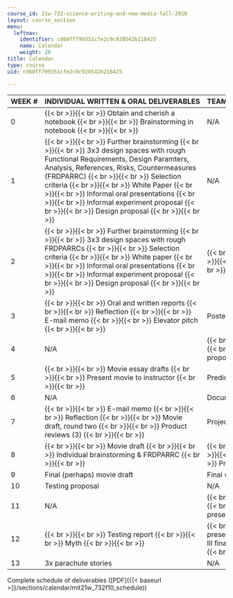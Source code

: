 ```yaml
---
course_id: 21w-732-science-writing-and-new-media-fall-2010
layout: course_section
menu:
  leftnav:
    identifier: cd60ff799351cfe2c9c920542b218425
    name: Calendar
    weight: 20
title: Calendar
type: course
uid: cd60ff799351cfe2c9c920542b218425

---
```


| WEEK # | INDIVIDUAL WRITTEN & ORAL DELIVERABLES | TEAM WRITTEN & ORAL DELIVERABLES |
| --- | --- | --- |
| 0 |  {{< br >}}{{< br >}} Obtain and cherish a notebook {{< br >}}{{< br >}} Brainstorming in notebook {{< br >}}{{< br >}}  | N/A |
| 1 |  {{< br >}}{{< br >}} Further brainstorming {{< br >}}{{< br >}} 3x3 design spaces with rough Functional Requirements, Design Paramters, Analysis, References, Risks, Countermeasures (FRDPARRC) {{< br >}}{{< br >}} Selection criteria {{< br >}}{{< br >}} White Paper {{< br >}}{{< br >}} Informal oral presentations {{< br >}}{{< br >}} Informal experiment proposal {{< br >}}{{< br >}} Design proposal {{< br >}}{{< br >}}  | N/A |
| 2 |  {{< br >}}{{< br >}} Further brainstorming {{< br >}}{{< br >}} 3x3 design spaces with rough FRDPARRCs {{< br >}}{{< br >}} Selection criteria {{< br >}}{{< br >}} White paper {{< br >}}{{< br >}} Informal oral presentations {{< br >}}{{< br >}} Informal experiment proposal {{< br >}}{{< br >}} Design proposal {{< br >}}{{< br >}}  |  {{< br >}}{{< br >}} Team formation {{< br >}}{{< br >}} Team meeting {{< br >}}{{< br >}} Team contract {{< br >}}{{< br >}}  |
| 3 |  {{< br >}}{{< br >}} Oral and written reports {{< br >}}{{< br >}} Reflection {{< br >}}{{< br >}} E-mail memo {{< br >}}{{< br >}} Elevator pitch {{< br >}}{{< br >}}  | Poster |
| 4 | N/A |  {{< br >}}{{< br >}} Extensive FRDARRC {{< br >}}{{< br >}} Written & oral proposal {{< br >}}{{< br >}}  |
| 5 |  {{< br >}}{{< br >}} Movie essay drafts {{< br >}}{{< br >}} Present movie to instructor {{< br >}}{{< br >}}  | Prediction presentation |
| 6 | N/A | Document, demo, & test prototype |
| 7 |  {{< br >}}{{< br >}} E-mail memo {{< br >}}{{< br >}} Reflection {{< br >}}{{< br >}} Movie draft, round two {{< br >}}{{< br >}} Product reviews (3) {{< br >}}{{< br >}}  | Project II oral and written report |
| 8 |  {{< br >}}{{< br >}} Movie draft {{< br >}}{{< br >}} Individual brainstorming & FRDPARRC {{< br >}}{{< br >}}  |  {{< br >}}{{< br >}} Idea selection {{< br >}}{{< br >}} FRDPARRC {{< br >}}{{< br >}} Project III poster {{< br >}}{{< br >}}  |
| 9 | Final (perhaps) movie draft | Final (perhaps), movie draft |
| 10 | Testing proposal | N/A |
| 11 | N/A |  {{< br >}}{{< br >}} Progress report (oral) {{< br >}}{{< br >}} Graphics for final presentation {{< br >}}{{< br >}}  |
| 12 |  {{< br >}}{{< br >}} Testing report {{< br >}}{{< br >}} Myth {{< br >}}{{< br >}}  |  {{< br >}}{{< br >}} Dry runs of final presentation {{< br >}}{{< br >}} Project III final reports, written & oral {{< br >}}{{< br >}}  |
| 13 | 3x parachute stories | N/A 

Complete schedule of deliverables ([PDF]({{< baseurl >}}/sections/calendar/mit21w_732f10_schedule))